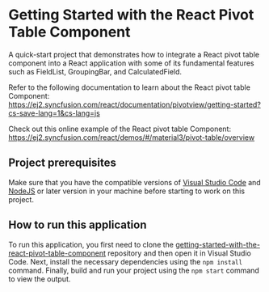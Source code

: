 # Getting Started with the React Pivot Table Component

A quick-start project that demonstrates how to integrate a React pivot table component into a React application with some of its fundamental features such as FieldList, GroupingBar, and CalculatedField.

Refer to the following documentation to learn about the React pivot table Component:
https://ej2.syncfusion.com/react/documentation/pivotview/getting-started?cs-save-lang=1&cs-lang=js

Check out this online example of the React pivot table Component:
https://ej2.syncfusion.com/react/demos/#/material3/pivot-table/overview

## Project prerequisites

Make sure that you have the compatible versions of [Visual Studio Code](https://code.visualstudio.com/download ) and [NodeJS](https://nodejs.org/en/download) or later version in your machine before starting to work on this project.

## How to run this application

To run this application, you first need to clone the [getting-started-with-the-react-pivot-table-component](https://github.com/SyncfusionExamples/getting-started-with-the-react-pivot-table-component) repository and then open it in Visual Studio Code. Next, install the necessary dependencies using the `npm install` command. Finally, build and run your project using the `npm start` command to view the output.

